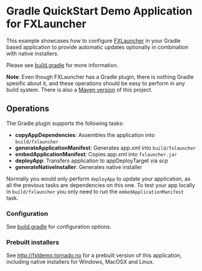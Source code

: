 # Gradle QuickStart Demo Application for FXLauncher

This example showcases how to configure [FXLauncher](https://github.com/edvin/fxlauncher) in your
Gradle based application to provide automatic updates optionally in combination with native installers.

Please see [build.gradle](/build.gradle) for more information.

**Note**: Even though FXLauncher has a Gradle plugin, there is nothing Gradle spesific about it, and these operations should be easy to perform in any build system.
	There is also a [Maven version](https://github.com/edvin/fxldemo) of this project.

## Operations

The Gradle plugin supports the following tasks:

- **copyAppDependencies**: Assembles the application into `build/fxlauncher`
- **generateApplicationManifest**: Generates app.xml into `build/fxlauncher`
- **embedApplicationManifest**: Copies app.xml into `fxlauncher.jar`
- **deployApp**: Transfers application to appDeployTarget via scp
- **generateNativeInstaller**: Generates native installer

Normally you would only perform `deployApp` to update your application, as all the previous
tasks are dependencies on this one. To test your app locally in `build/fxlauncher` you
only need to run the `embedApplicationManifest` task.

### Configuration

See [build.gradle](/build.gradle) for configuration options.

### Prebuilt installers

See http://fxldemo.tornado.no for a prebuilt version of this application, including native installers
for Windows, MacOSX and Linux.